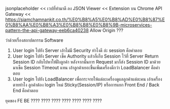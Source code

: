 jsonplaceholder << เวปที่ทำมาดี 
ลง JSON Viewer << Extension บน Chrome
API Gateway << https://siamchamnankit.co.th/%E0%B8%A5%E0%B8%AD%E0%B8%87%E0%B8%AA%E0%B8%A3%E0%B8%B8%E0%B8%9B-microservices-pattern-the-api-gateway-eeb6ca40238
Allow Origin ???

ว่าด้วยเรื่องสถาปตกรรม Software
1. User login ไปยัง Server เอ้าไม่มี Security ทำไงดี อ่ะ session คือคำตอบ
2. User login ไปยัง Server เช็ค Authority แล้วก็เก็บ Session ไว้ที่ Server Return Session ID กลับไปหาให้ฝั่งลูกค้า หลังจากนั้นการ Request มาก็ส่ง Session ID มาด้วย มาเช็ค Session Timeout แทน เอ้าลูกค้าเยอะขึ้นเพิ่มเครื่องดีกว่า LoadBalancer คือคำตอบ
3. User login ไปยัง LoadBalancer เพื่อกระจายให้แต่ละเครื่องดูแลลูกค้าแต่ละคน เอ้าเครื่องตายทำไง ลูกค้าต้อง login ใหม่ Sticky(Session/IP) หรือการแยก Front End / Back End คือคำตอบ 

ยุคของ FE BE
????
????
????
????
????
????
????